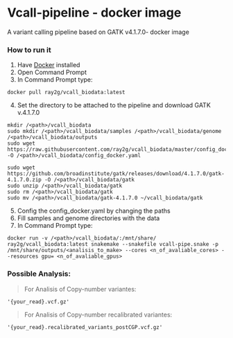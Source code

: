 # Vcall-pipeline - docker image
A variant calling pipeline based on GATK v4.1.7.0- docker image 


### How to run it
1. Have [Docker](https://www.docker.com/get-started) installed
2. Open Command Prompt
3. In Command Prompt type: 

```
docker pull ray2g/vcall_biodata:latest
```
4. Set the directory to be attached to the pipeline and download GATK v.4.1.7.0

```
mkdir /<path>/vcall_biodata 
sudo mkdir /<path>/vcall_biodata/samples /<path>/vcall_biodata/genome /<path>/vcall_biodata/outputs 
sudo wget https://raw.githubusercontent.com/ray2g/vcall_biodata/master/config_docker.yaml -O /<path>/vcall_biodata/config_docker.yaml
```
```
sudo wget https://github.com/broadinstitute/gatk/releases/download/4.1.7.0/gatk-4.1.7.0.zip -O /<path>/vcall_biodata/gatk
sudo unzip /<path>/vcall_biodata/gatk 
sudo rm /<path>/vcall_biodata/gatk 
sudo mv /<path>/vcall_biodata/gatk-4.1.7.0 ~/vcall_biodata/gatk
```

5. Config the config_docker.yaml by changing the paths
6. Fill samples and genome directories with the data 
7. In Command Prompt type:

```
docker run -v /<path>/vcall_biodata/:/mnt/share/ ray2g/vcall_biodata:latest snakemake --snakefile vcall-pipe.snake -p /mnt/share/outputs/<analisis_to_make> --cores <n_of_avaliable_cores> --resources gpu= <n_of_avaliable_gpus>

```
### Possible Analysis:

> For Analisis of Copy-number variantes:
```
'{your_read}.vcf.gz'
```
> For Analisis of Copy-number recalibrated variantes:
```
'{your_read}.recalibrated_variants_postCGP.vcf.gz'
```
